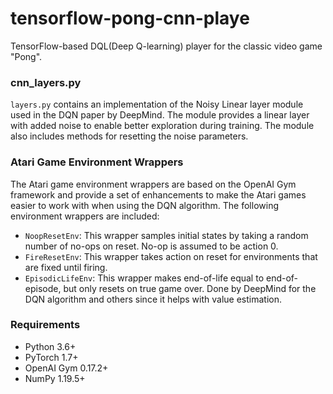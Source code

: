 # tensorflow-pong-cnn-playe
TensorFlow-based DQL(Deep Q-learning) player for the classic video game "Pong".

### cnn_layers.py

`layers.py` contains an implementation of the Noisy Linear layer module used in the DQN paper by DeepMind. The module provides a linear layer with added noise to enable better exploration during training. The module also includes methods for resetting the noise parameters.

### Atari Game Environment Wrappers

The Atari game environment wrappers are based on the OpenAI Gym framework and provide a set of enhancements to make the Atari games easier to work with when using the DQN algorithm. The following environment wrappers are included:

- `NoopResetEnv`: This wrapper samples initial states by taking a random number of no-ops on reset. No-op is assumed to be action 0.
- `FireResetEnv`: This wrapper takes action on reset for environments that are fixed until firing.
- `EpisodicLifeEnv`: This wrapper makes end-of-life equal to end-of-episode, but only resets on true game over. Done by DeepMind for the DQN algorithm and others since it helps with value estimation.

### Requirements

- Python 3.6+
- PyTorch 1.7+
- OpenAI Gym 0.17.2+
- NumPy 1.19.5+

